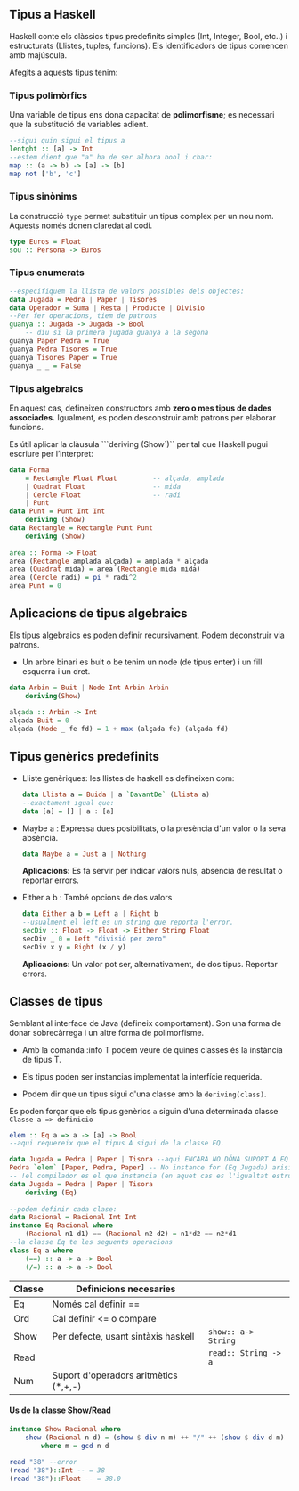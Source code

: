 ## Tipus a Haskell

Haskell conte els clàssics tipus predefinits simples (Int, Integer, Bool, etc..) i estructurats (Llistes, tuples, funcions). Els identificadors de tipus comencen amb majúscula.

Afegits a aquests tipus tenim:

### Tipus polimòrfics

Una variable de tipus ens dona capacitat de **polimorfisme**; es necessari que la substitució de variables adient.

````haskell
--sigui quin sigui el tipus a
lentght :: [a] -> Int
--estem dient que "a" ha de ser alhora bool i char:
map :: (a -> b) -> [a] -> [b] 
map not ['b', 'c']
````

### Tipus sinònims

La construcció ``type`` permet substituir un tipus complex per un nou nom. Aquests només donen claredat al codi.

````haskell
type Euros = Float
sou :: Persona -> Euros
````

### Tipus enumerats

````haskell
--especifiquem la llista de valors possibles dels objectes:
data Jugada = Pedra | Paper | Tisores
data Operador = Suma | Resta | Producte | Divisio
--Per fer operacions, tiem de patrons
guanya :: Jugada -> Jugada -> Bool
    -- diu si la primera jugada guanya a la segona
guanya Paper Pedra = True
guanya Pedra Tisores = True
guanya Tisores Paper = True
guanya _ _ = False
````

### Tipus algebraics

En aquest cas, defineixen constructors amb **zero o mes tipus de dades associades.** Igualment, es poden desconstruir amb patrons per elaborar funcions.

Es útil aplicar la clàusula ```deriving (Show`)`` per tal que Haskell pugui escriure per l’interpret: 

````haskell
data Forma
    = Rectangle Float Float         -- alçada, amplada
    | Quadrat Float                 -- mida
    | Cercle Float                  -- radi
    | Punt
data Punt = Punt Int Int
    deriving (Show)
data Rectangle = Rectangle Punt Punt
    deriving (Show)
    
area :: Forma -> Float
area (Rectangle amplada alçada) = amplada * alçada
area (Quadrat mida) = area (Rectangle mida mida)
area (Cercle radi) = pi * radi^2
area Punt = 0
````

## Aplicacions de tipus algebraics

Els tipus algebraics es poden definir recursivament. Podem deconstruir via patrons.

* Un arbre binari es buit o be tenim un node (de tipus enter) i un fill esquerra i un dret.

````haskell
data Arbin = Buit | Node Int Arbin Arbin 
	deriving(Show)
	
alçada :: Arbin -> Int
alçada Buit = 0
alçada (Node _ fe fd) = 1 + max (alçada fe) (alçada fd)

````

## Tipus genèrics predefinits

* Lliste genèriques: les llistes de haskell es defineixen com:

  ````haskell
  data Llista a = Buida | a `DavantDe` (Llista a)
  --exactament igual que:
  data [a] = [] | a : [a]
  ````

* Maybe a : Expressa dues posibilitats, o la presència d'un valor o la seva absència.

  ````haskell
  data Maybe a = Just a | Nothing
  ````

  **Aplicacions:** Es fa servir per indicar valors nuls, absencia de resultat o reportar errors.

* Either a b : També opcions de dos valors

  ````haskell
  data Either a b = Left a | Right b
  --usualment el left es un string que reporta l'error.
  secDiv :: Float -> Float -> Either String Float
  secDiv _ 0 = Left "divisió per zero"
  secDiv x y = Right (x / y)
  ````

  **Aplicacions**: Un valor pot ser, alternativament, de dos tipus. Reportar errors.

## Classes de tipus

Semblant al interface de Java (defineix comportament). Son una forma de donar sobrecàrrega i un altre forma de polimorfisme. 

* Amb la comanda :info T podem veure de quines classes és la instància de tipus T.

* Els tipus poden ser instancias implementat la interfície requerida.
* Podem dir que un tipus sigui d'una classe amb la ``deriving(class)``.

Es poden forçar que els tipus genèrics ``a`` siguin d'una determinada classe ``Classe a => definicio``

````haskell
elem :: Eq a => a -> [a] -> Bool
--aqui requereix que el tipus A sigui de la classe EQ.

data Jugada = Pedra | Paper | Tisora --aqui ENCARA NO DÓNA SUPORT A EQ
Pedra `elem` [Paper, Pedra, Paper] -- No instance for (Eq Jugada) arising from elem
-- !el compilador es el que instancia (en aquet cas es l'igualtat estructural)
data Jugada = Pedra | Paper | Tisora
    deriving (Eq)
    
--podem definir cada clase:
data Racional = Racional Int Int
instance Eq Racional where
	(Racional n1 d1) == (Racional n2 d2) = n1*d2 == n2*d1
--la classe Eq te les seguents operacions
class Eq a where
    (==) :: a -> a -> Bool
    (/=) :: a -> a -> Bool
````

| Classe | Definicions necesaries                |                        |
| ------ | ------------------------------------- | ---------------------- |
| Eq     | Només cal definir ==                  |                        |
| Ord    | Cal definir <= o compare              |                        |
| Show   | Per defecte, usant sintàxis haskell   | ``show:: a-> String``  |
| Read   |                                       | ``read:: String -> a`` |
| Num    | Suport d'operadors aritmètics (*,+,-) |                        |

#### Us de la classe Show/Read

````haskell
instance Show Racional where
    show (Racional n d) = (show $ div n m) ++ "/" ++ (show $ div d m)
        where m = gcd n d
        
read "38" --error
(read "38")::Int -- = 38
(read "38")::Float -- = 38.0
````


